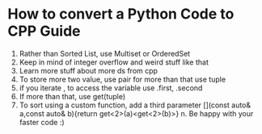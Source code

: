 # How to convert a Python Code to CPP Guide

1. Rather than Sorted List, use Multiset or OrderedSet
2. Keep in mind of integer overflow and weird stuff like that
3. Learn more stuff about more ds from cpp
4. To store more two value, use pair for more than that use tuple
5. if you iterate , to access the variable use .first, .second
6. If more than that, use get<num>(tuple)
7. To sort using a custom function, add a third parameter [](const auto& a,const auto& b){return get<2>(a)<get<2>(b)>}
n. Be happy with your faster code :) 